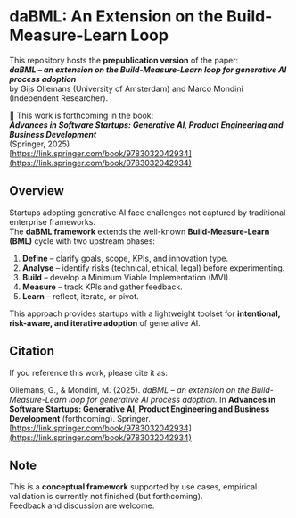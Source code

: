 # daBML: An Extension on the Build-Measure-Learn Loop

This repository hosts the **prepublication version** of the paper:  
**_daBML – an extension on the Build-Measure-Learn loop for generative AI process adoption_**  
by Gijs Oliemans (University of Amsterdam) and Marco Mondini (Independent Researcher).

📖 This work is forthcoming in the book:  
**_Advances in Software Startups: Generative AI, Product Engineering and Business Development_**  
(Springer, 2025)  
[https://link.springer.com/book/9783032042934](https://link.springer.com/book/9783032042934)

## Overview
Startups adopting generative AI face challenges not captured by traditional enterprise frameworks.  
The **daBML framework** extends the well-known **Build-Measure-Learn (BML)** cycle with two upstream phases:

1. **Define** – clarify goals, scope, KPIs, and innovation type.  
2. **Analyse** – identify risks (technical, ethical, legal) before experimenting.  
3. **Build** – develop a Minimum Viable Implementation (MVI).  
4. **Measure** – track KPIs and gather feedback.  
5. **Learn** – reflect, iterate, or pivot.

This approach provides startups with a lightweight toolset for **intentional, risk-aware, and iterative adoption** of generative AI.

## Citation

If you reference this work, please cite it as:

Oliemans, G., & Mondini, M. (2025). *daBML – an extension on the Build-Measure-Learn loop for generative AI process adoption.* In **Advances in Software Startups: Generative AI, Product Engineering and Business Development** (forthcoming). Springer. [https://link.springer.com/book/9783032042934](https://link.springer.com/book/9783032042934)

## Note
This is a **conceptual framework** supported by use cases, empirical validation is currently not finished (but forthcoming).  
Feedback and discussion are welcome.
